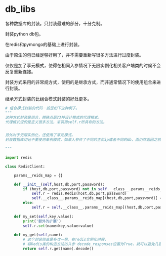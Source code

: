 # db_libs

各种数据库的封装。只封装最难的部分，十分克制。

封装python db包。

在redis和pymongo的基础上进行封装。

由于原生的包已经足够好用了，并不需要重新写很多方法进行过度封装。

仅仅是加了享元模式，使得在相同入参情况下无限实例化相关客户端类的时候不会反复重新连接。

封装方式采用的非常规方式，使用的是继承方式，而非通常情况下的使用组合来进行封装。

继承方式封装的比组合模式封装的好处更多。

```python
# 组合模式封装的代码一般是如下这种例子。
"""
这种方式封装是组合，精确点是23种设计模式的代理模式。
代理模式说的是定义很多方法，来调用self.r所具有的方法。


另外对于无限实例化，还使用了享元模式。
封装数据库切记不要使用单例模式，如果入参传了不同的主机ip或者不同的db，而仍然返回之前的连接对象，那就大错特错了。

"""

import redis

class RedisClient:

    params__reids_map = {}

    def __init__(self,host,db,port,password):
        if (host,db,port,password) not in self.__class__.params__reids_map:
            self.r = redis.Redis(host,db,port,password)
            self.__class__.params__reids_map[(host,db,port,password)] = self.r
        else:
            self.r = self.__class__.params__reids_map[(host,db,port,password)]
    
    def my_set(self,key,value):
        print('额外的扩展')
        self.r.set(name=key,value=value)
    
    def my_get(self,name):
        # 这个封装简直是多次一举，在redis实例化时候，
        # 将Redis类的构造方法的入参 decode_responses设置为True，就可以避免几百个方法需要反复decode了。
        return self.r.get(name).decode()

```

